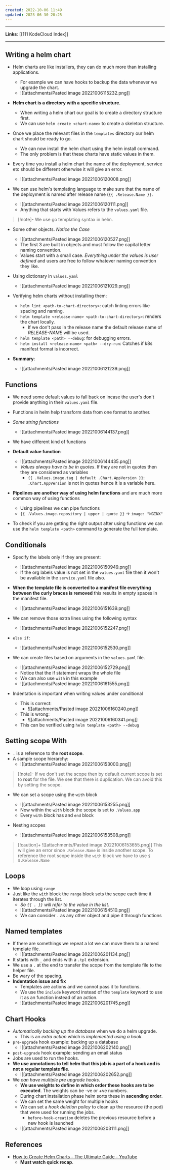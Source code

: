 ```yaml
---
created: 2022-10-06 11:49
updated: 2023-06-30 20:25
---
```

---
**Links**: [[111 KodeCloud Index]]

---
## Writing a helm chart
- Helm charts are like installers, they can do much more than installing applications.
	- For example we can have hooks to backup the data whenever we upgrade the chart.
	- ![[attachments/Pasted image 20221006115232.png]]

- **Helm chart is a directory with a specific structure**.
	- When writing a helm chart our goal is to create a directory structure first.
	- We can use `helm create <chart-name>` to create a skeleton structure.

- Once we place the relevant files in the `templates` directory our helm chart should be ready to go.
	- We can now install the helm chart using the helm install command.
	- The only problem is that these charts have static values in them.
- Every time you install a helm chart the name of the deployment, service etc should be different otherwise it will give an error.
	- ![[attachments/Pasted image 20221006120008.png]]
- We can use helm's templating language to make sure that the name of the deployment is named after release name (`{{ .Release.Name }}`.
	- ![[attachments/Pasted image 20221006120111.png]]
	- Anything that starts with Values refers to the `values.yaml` file.

> [!note]- We use go templating syntax in helm.

- Some other objects. *Notice the Case*
	- ![[attachments/Pasted image 20221006120527.png]]
	- The first 3 are built in objects and must follow the capital letter naming convention.
	- Values start with a small case. *Everything under the values is user defined* and users are free to follow whatever naming convention they like.

- Using dictionary in `values.yaml`
	- ![[attachments/Pasted image 20221006121029.png]]

- Verifying helm charts without installing them:
	- `helm lint <path-to-chart-directory>`: catch linting errors like spacing and naming.
	- `helm template <release-name> <path-to-chart-directory>`: renders the chart locally. 
		- If we don't pass in the release name the default release name of *RELEASE-NAME* will be used.
	- `helm template <path> --debug`: for debugging errors.
	- `helm install <release-name> <path> --dry-run`: Catches if k8s manifest format is incorrect.

- **Summary**:
	- ![[attachments/Pasted image 20221006121239.png]]

## Functions
- We need some default values to fall back on incase the user's don't provide anything in their `values.yaml` file.
- Functions in helm help transform data from one format to another.
- *Some string functions*
	- ![[attachments/Pasted image 20221006144137.png]]
- We have different kind of functions 
- **Default value function**
	- ![[attachments/Pasted image 20221006144435.png]]
	- *Values always have to be in quotes*. If they are not in quotes then they are considered as variables
		- `{{ .Values.image.tag | default .Chart.AppVersion }}`: `.Chart.AppVersion` is not in quotes hence it is a variable here.
- **Pipelines are another way of using helm functions** and are much more common way of using functions
	- Using pipelines we can pipe functions
	- `{{ .Values.image.repository | upper | quote }}` -> `image: "NGINX"`

- To check if you are getting the right output after using functions we can use the `helm template <path>` command to generate the full template.

## Conditionals
- Specify the labels only if they are present:
	- ![[attachments/Pasted image 20221006150949.png]]
	- If the org labels value is not set in the `values.yaml` file then it won't be available in the `service.yaml` file also.
- **When the template file is converted to a manifest file everything between the curly braces is removed** this results in empty spaces in the manifest file.
	- ![[attachments/Pasted image 20221006151639.png]]
- We can remove those extra lines using the following syntax
	- ![[attachments/Pasted image 20221006152247.png]]
- `else if`:
	- ![[attachments/Pasted image 20221006152530.png]]

- We can create files based on arguments in the `values.yaml` file.
	- ![[attachments/Pasted image 20221006152729.png]]
	- Notice that the if statement wraps the whole file
	- We can also use `with` in this example
	- ![[attachments/Pasted image 20221006161555.png]]

- Indentation is important when writing values under conditional
	- This is correct:
		- ![[attachments/Pasted image 20221006160240.png]]
	- This is wrong:
		- ![[attachments/Pasted image 20221006160341.png]]
	- This can be verified using `helm template <path> --debug`

## Setting scope With
- `.` is a reference to the **root scope**.
- A sample scope hierarchy:
	- ![[attachments/Pasted image 20221006153000.png]]
	
> [!note]- If we don't set the scope then by default current scope is set to **root** for the file.
> We see that there is duplication. We can avoid this by setting the scope.

- We can set a scope using the `with` block
	- ![[attachments/Pasted image 20221006153255.png]]
	- Now within the `with` block the scope is set to `.Values.app`
	- Every `with` block has and `end` block

- Nesting scopes
	- ![[attachments/Pasted image 20221006153508.png]]

> [!caution]+ 
> ![[attachments/Pasted image 20221006153655.png]]
> This will give an error since `.Release.Name` is inside another scope.
> To reference the root scope inside the `with` block we have to use `$`
> `$.Release.Name`

## Loops 
- We loop using `range`
- Just like the `with` block the `range` block sets the scope each time it iterates through the list.
	- *So `{{ . }}` will refer to the value in the list*.
	- ![[attachments/Pasted image 20221006154510.png]]
	- We can consider `.` as any other object and pipe it through functions

## Named templates
- If there are somethings we repeat a lot we can move them to a named template file.
	- ![[attachments/Pasted image 20221006201134.png]]
- It starts with `_` and ends with a `.tpl` extension.
- We use a `.` at the end to transfer the scope from the template file to the helper file.
- Be wary of the spacing.
- **Indentation issue and fix**
	- Templates are actions and we cannot pass it to functions. 
	- We use the `include` keyword instead of the `template` keyword to use it as an function instead of an action.
	- ![[attachments/Pasted image 20221006201745.png]]

## Chart Hooks
- *Automatically backing up the database* when we do a helm upgrade. 
	- This is an *extra action* which is *implemented using a hook*.
- `pre-upgrade` hook example: backing up a database
	- ![[attachments/Pasted image 20221006202140.png]]
- `post-upgrade` hook example: sending an email status
- Jobs are used to run the hooks.
- **We use annotations to tell helm that this job is a part of a hook and is not a regular template file**.
	- ![[attachments/Pasted image 20221006202652.png]]
- We *can have multiple pre upgrade hooks*.
	- **We use weights to define in which order these hooks are to be executed**. The weights can be -ve or +ve numbers.
	- During chart installation phase helm sorts these in **ascending order**.
	- We can set the same weight for multiple hooks
	- We can set a *hook deletion policy* to clean up the resource (the pod) that were used for running the jobs.
		- `before-hook-creation` deletes the previous resource before a new hook is launched
	- ![[attachments/Pasted image 20221006203111.png]]

## References
- [How to Create Helm Charts - The Ultimate Guide - YouTube](https://www.youtube.com/watch?v=jUYNS90nq8U)
	- **Must watch quick recap**.
